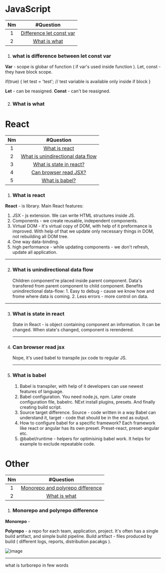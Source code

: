 # JavaScript
| Nm | #Question   |
| :---:   | :---: |
| 1   | [Difference let const var](#what-is-difference-between-let-const-var)                                     |
| 2   | [What is what](#what-is-what)                                                                             |


1. ### what is difference between let const var
  **Var** - scope is globar of function ( if var's used inside function ).
  Let, const - they have block scope.
  
  if(true) {
    let test = 'test'; // test variable is available only inside if block
  }

  **Let** - can be reasigned.
  **Const** - can't be reasigned.
   
2. ### What is what

# React
| Nm | #Question   |
| :---:   | :---: |
| 1   | [What is react](#what-is-react)                                     |
| 2   | [What is unindirectional data flow](#what-is-unindirectional-data-flow) 
| 3   | [What is state in react?](#what-is-state-in-react) 
| 4   | [Can browser read JSX?](#can-browser-read-jsx) 
| 5   | [What is babel?](#what-is-babel) 

1. ### What is react
  **React** - is library. Main React features:
   1. JSX - js extension. We can write HTML structures inside JS.
   2. Components - we create reusable, independent components.
   3. Virtual DOM - it's virtual copy of DOM, with help of it preformance is improved. With help of that we update only necessary things in DOM, not rebuilding all DOM tree.
   4. One way data-binding.
   5. high performance - while updating components - we don't refresh, update all application.
      
______________

2. ### What is unindirectional data flow
   Children component're placed inside parent component. Data's transfered from parent component to child component. Benefits unindirectional data-flow:
       1. Easy to debug - cause we know how and frome where data is coming.
       2. Less errors - more control on data.
______________

3. ### What is state in react
   State in React - is object containing component an information. It can be changed. When state's changed, component is rerendered.
   ______________

4. ### Can browser read jsx
   Nope, it's used babel to transpile jsx code to regular JS.
   ______________

5. ### What is babel
   1. Babel is transpiler, with help of it developers can use newest features of language.
   2. Babel configuration. You need node.js, npm. Later create configuration file, babelrc. NExt install plugins, presets. And finally creating build script.
   3. Source target difference. Source - code written in a way Babel can understand it, target - code that should be in the end as output.
   4. How to configure babel for a specific framework? Each framework like react or angular has its own preset. Preset-react, preset-angular etc.
   5. @babel/runtime - helpers for optimisinig babel work. It helps for example to exclude repeatable code.
   
# Other
| Nm | #Question   |
| :---:   | :---: |
| 1   | [Monorepo and polyrepo difference](#monorepo-and-polyrepo-difference)                                     |
| 2   | [What is what](#teste)  
 
1. ### Monorepo and polyrepo difference
  **Monorepo** - 
  
   **Polyrepo** - a repo for each team, application, project. It's often has a single build artifact, and simple build pipeline.
   Build artifact - files produced by build ( different logs, reports, distribution pacakgs ).
  
![image](https://github.com/vaskoGut/Learning/assets/7413864/877fa3c9-bce1-48ef-9b1a-7c0db0cece9d)

______________



what is turborepo in few words
